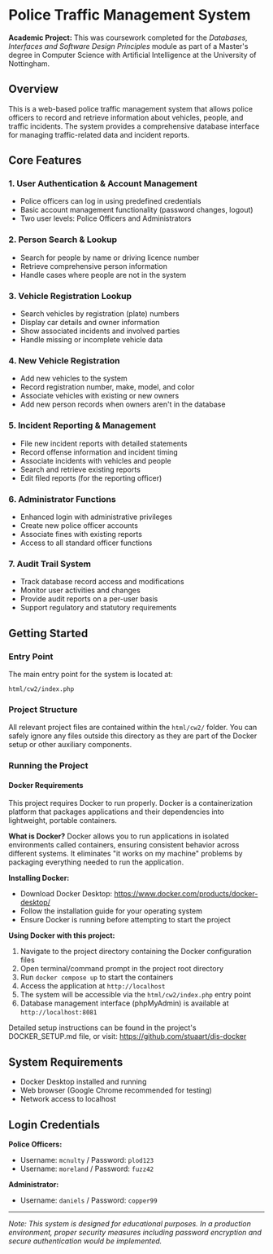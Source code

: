 # Police Traffic Management System

**Academic Project:** This was coursework completed for the *Databases, Interfaces and Software Design Principles* module as part of a Master's degree in Computer Science with Artificial Intelligence at the University of Nottingham.

## Overview

This is a web-based police traffic management system that allows police officers to record and retrieve information about vehicles, people, and traffic incidents. The system provides a comprehensive database interface for managing traffic-related data and incident reports.

## Core Features

### 1. User Authentication & Account Management
- Police officers can log in using predefined credentials
- Basic account management functionality (password changes, logout)
- Two user levels: Police Officers and Administrators

### 2. Person Search & Lookup
- Search for people by name or driving licence number
- Retrieve comprehensive person information
- Handle cases where people are not in the system

### 3. Vehicle Registration Lookup
- Search vehicles by registration (plate) numbers
- Display car details and owner information
- Show associated incidents and involved parties
- Handle missing or incomplete vehicle data

### 4. New Vehicle Registration
- Add new vehicles to the system
- Record registration number, make, model, and color
- Associate vehicles with existing or new owners
- Add new person records when owners aren't in the database

### 5. Incident Reporting & Management
- File new incident reports with detailed statements
- Record offense information and incident timing
- Associate incidents with vehicles and people
- Search and retrieve existing reports
- Edit filed reports (for the reporting officer)

### 6. Administrator Functions
- Enhanced login with administrative privileges
- Create new police officer accounts
- Associate fines with existing reports
- Access to all standard officer functions

### 7. Audit Trail System
- Track database record access and modifications
- Monitor user activities and changes
- Provide audit reports on a per-user basis
- Support regulatory and statutory requirements

## Getting Started

### Entry Point
The main entry point for the system is located at:
```
html/cw2/index.php
```

### Project Structure
All relevant project files are contained within the `html/cw2/` folder. You can safely ignore any files outside this directory as they are part of the Docker setup or other auxiliary components.

### Running the Project

#### Docker Requirements
This project requires Docker to run properly. Docker is a containerization platform that packages applications and their dependencies into lightweight, portable containers.

**What is Docker?**
Docker allows you to run applications in isolated environments called containers, ensuring consistent behavior across different systems. It eliminates "it works on my machine" problems by packaging everything needed to run the application.

**Installing Docker:**
- Download Docker Desktop: https://www.docker.com/products/docker-desktop/
- Follow the installation guide for your operating system
- Ensure Docker is running before attempting to start the project

**Using Docker with this project:**
1. Navigate to the project directory containing the Docker configuration files
2. Open terminal/command prompt in the project root directory
3. Run `docker compose up` to start the containers
4. Access the application at `http://localhost` 
5. The system will be accessible via the `html/cw2/index.php` entry point
6. Database management interface (phpMyAdmin) is available at `http://localhost:8081`

Detailed setup instructions can be found in the project's DOCKER_SETUP.md file, or visit: https://github.com/stuaart/dis-docker

## System Requirements
- Docker Desktop installed and running
- Web browser (Google Chrome recommended for testing)
- Network access to localhost

## Login Credentials

**Police Officers:**
- Username: `mcnulty` / Password: `plod123`
- Username: `moreland` / Password: `fuzz42`

**Administrator:**
- Username: `daniels` / Password: `copper99`

---

*Note: This system is designed for educational purposes. In a production environment, proper security measures including password encryption and secure authentication would be implemented.*
